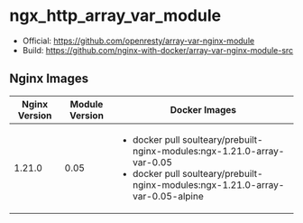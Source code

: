 # ngx_http_array_var_module

- Official: https://github.com/openresty/array-var-nginx-module
- Build: https://github.com/nginx-with-docker/array-var-nginx-module-src
## Nginx Images

<table>
    <thead>
        <tr>
            <th>Nginx Version</th>
            <th>Module Version</th>
            <th>Docker Images</th>
        </tr>
    </thead>
    <tbody>
        <tr>
            <td>1.21.0</td>
            <td>0.05</td>
            <td><ul>
                <li>docker pull soulteary/prebuilt-nginx-modules:ngx-1.21.0-array-var-0.05</li>
                <li>docker pull soulteary/prebuilt-nginx-modules:ngx-1.21.0-array-var-0.05-alpine</li>
            </ul></td>
        </tr>
    </tbody>
</table>
